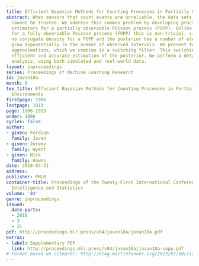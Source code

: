 ```yaml
---
title: Efficient Bayesian Methods for Counting Processes in Partially Observable Environments
abstract: When sensors that count events are unreliable, the data sets that result
  cannot be trusted. We address this common problem by developing practical Bayesian
  estimators for a partially observable Poisson process (POPP). Unlike Bayesian estimation
  for a fully observable Poisson process (FOPP) this is non-trivial, since there is
  no conjugate density for a POPP and the posterior has a number of elements that
  grow exponentially in the number of observed intervals. We present two tractable
  approximations, which we combine in a switching filter. This switching filter enables
  efficient and accurate estimation of the posterior. We perform a detailed empirical
  analysis, using both simulated and real-world data.
layout: inproceedings
series: Proceedings of Machine Learning Research
id: jovan18a
month: 0
tex_title: Efficient Bayesian Methods for Counting Processes in Partially Observable
  Environments
firstpage: 1906
lastpage: 1913
page: 1906-1913
order: 1906
cycles: false
author:
- given: Ferdian
  family: Jovan
- given: Jeremy
  family: Wyatt
- given: Nick
  family: Hawes
date: 2018-03-31
address: 
publisher: PMLR
container-title: Proceedings of the Twenty-First International Conference on Artficial
  Intelligence and Statistics
volume: '84'
genre: inproceedings
issued:
  date-parts:
  - 2018
  - 3
  - 31
pdf: http://proceedings.mlr.press/v84/jovan18a/jovan18a.pdf
extras:
- label: Supplementary PDF
  link: http://proceedings.mlr.press/v84/jovan18a/jovan18a-supp.pdf
# Format based on citeproc: http://blog.martinfenner.org/2013/07/30/citeproc-yaml-for-bibliographies/
---
```


